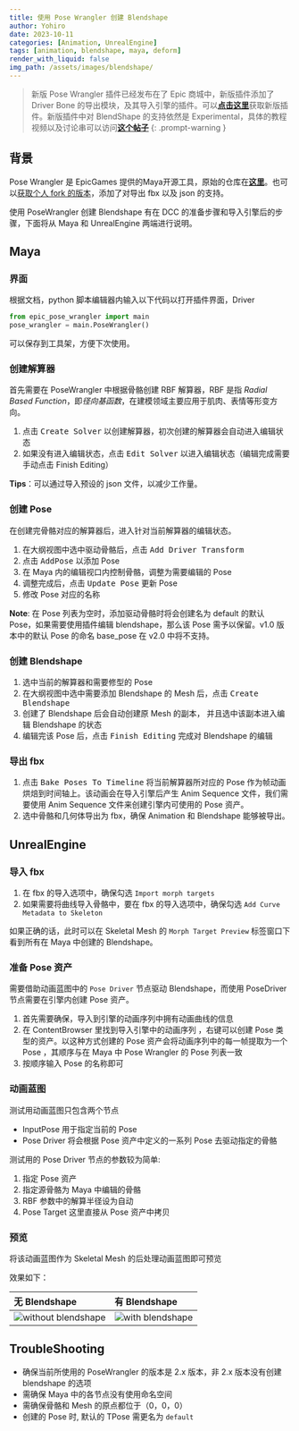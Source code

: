 ```yaml
---
title: 使用 Pose Wrangler 创建 Blendshape
author: Yohiro
date: 2023-10-11
categories: [Animation, UnrealEngine]
tags: [animation, blendshape, maya, deform]
render_with_liquid: false
img_path: /assets/images/blendshape/
---
```



> 新版 Pose Wrangler 插件已经发布在了 Epic 商城中，新版插件添加了 Driver Bone 的导出模块，及其导入引擎的插件。可以[**点击这里**](https://www.unrealengine.com/marketplace/en-US/product/pose-driver-connect)获取新版插件。新版插件中对 BlendShape 的支持依然是 Experimental，具体的教程视频以及讨论串可以访问[**这个帖子**](https://forums.unrealengine.com/t/tutorial-authoring-secondary-animation-in-maya-and-unreal-with-pose-driver-connect/1496699)
{: .prompt-warning }

## 背景

Pose Wrangler 是 EpicGames 提供的Maya开源工具，原始的仓库在[**这里**](https://github.com/chrisevans3d/poseWrangler)。也可以[获取个人 fork 的版本](https://github.com/YohiroW/poseWrangler)，添加了对导出 fbx 以及 json 的支持。

使用 PoseWrangler 创建 Blendshape 有在 DCC 的准备步骤和导入引擎后的步骤，下面将从 Maya 和 UnrealEngine 两端进行说明。

## Maya

### 界面

根据文档，python 脚本编辑器内输入以下代码以打开插件界面，Driver

``` python
from epic_pose_wrangler import main
pose_wrangler = main.PoseWrangler()
```

可以保存到工具架，方便下次使用。

### 创建解算器

首先需要在 PoseWrangler 中根据骨骼创建 RBF 解算器，RBF 是指 *Radial Based Function*，即*径向基函数*，在建模领域主要应用于肌肉、表情等形变方向。

1. 点击 <kbd>Create Solver</kbd> 以创建解算器，初次创建的解算器会自动进入编辑状态
2. 如果没有进入编辑状态，点击 <kbd>Edit Solver</kbd> 以进入编辑状态（编辑完成需要手动点击 Finish Editing）

**Tips**：可以通过导入预设的 json 文件，以减少工作量。

### 创建 Pose

在创建完骨骼对应的解算器后，进入针对当前解算器的编辑状态。

1. 在大纲视图中选中驱动骨骼后，点击 <kbd>Add Driver Transform</kbd>
2. 点击 <kbd>AddPose</kbd> 以添加 Pose
3. 在 Maya 内的编辑视口内控制骨骼，调整为需要编辑的 Pose
4. 调整完成后，点击 <kbd>Update Pose</kbd> 更新 Pose
5. 修改 Pose 对应的名称

**Note**: 在 Pose 列表为空时，添加驱动骨骼时将会创建名为 default 的默认 Pose，如果需要使用插件编辑 blendshape，那么该 Pose 需予以保留。v1.0 版本中的默认 Pose 的命名 base_pose 在 v2.0 中将不支持。

### 创建 Blendshape

1. 选中当前的解算器和需要修型的 Pose
2. 在大纲视图中选中需要添加 Blendshape 的 Mesh 后，点击 <kbd>Create Blendshape</kbd>
3. 创建了 Blendshape 后会自动创建原 Mesh 的副本， 并且选中该副本进入编辑 Blendshape 的状态
4. 编辑完该 Pose 后，点击 <kbd>Finish Editing</kbd> 完成对 Blendshape 的编辑

### 导出 fbx

1. 点击 <kbd>Bake Poses To Timeline</kbd> 将当前解算器所对应的 Pose 作为帧动画烘焙到时间轴上。该动画会在导入引擎后产生 Anim Sequence 文件，我们需要使用 Anim Sequence 文件来创建引擎内可使用的 Pose 资产。
2. 选中骨骼和几何体导出为 fbx，确保 Animation 和 Blendshape 能够被导出。

## UnrealEngine

### 导入 fbx

1. 在 fbx 的导入选项中，确保勾选 `Import morph targets`
2. 如果需要将曲线导入骨骼中，要在 fbx 的导入选项中，确保勾选 `Add Curve Metadata to Skeleton`

如果正确的话，此时可以在 Skeletal Mesh 的 `Morph Target Preview` 标签窗口下看到所有在 Maya 中创建的 Blendshape。

### 准备 Pose 资产

需要借助动画蓝图中的 `Pose Driver` 节点驱动 Blendshape，而使用 PoseDriver 节点需要在引擎内创建 Pose 资产。

1. 首先需要确保，导入到引擎的动画序列中拥有动画曲线的信息
2. 在 ContentBrowser 里找到导入引擎中的动画序列 ，右键可以创建 Pose 类型的资产。以这种方式创建的 Pose 资产会将动画序列中的每一帧提取为一个 Pose ，其顺序与在 Maya 中 Pose Wrangler 的 Pose 列表一致
3. 按顺序输入 Pose 的名称即可

### 动画蓝图

测试用动画蓝图只包含两个节点

- InputPose 用于指定当前的 Pose
- Pose Driver 将会根据 Pose 资产中定义的一系列 Pose 去驱动指定的骨骼

测试用的 Pose Driver 节点的参数较为简单:

1. 指定 Pose 资产
2. 指定源骨骼为 Maya 中编辑的骨骼
3. RBF 参数中的解算半径设为自动
4. Pose Target 这里直接从 Pose 资产中拷贝

### 预览

将该动画蓝图作为 Skeletal Mesh 的后处理动画蓝图即可预览

效果如下：

| 无 Blendshape | 有 Blendshape |
|:--------------|:--------------|
| ![without blendshape](without_bs.png) | ![with blendshape](with_bs.png) |

## TroubleShooting

- 确保当前所使用的 PoseWrangler 的版本是 2.x 版本，非 2.x 版本没有创建 blendshape 的选项
- 需确保 Maya 中的各节点没有使用命名空间
- 需确保骨骼和 Mesh 的原点都位于（0，0，0）
- 创建的 Pose 时, 默认的 TPose 需更名为 `default`

